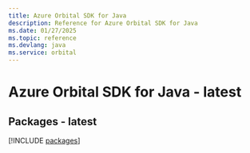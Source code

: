 ```yaml
---
title: Azure Orbital SDK for Java
description: Reference for Azure Orbital SDK for Java
ms.date: 01/27/2025
ms.topic: reference
ms.devlang: java
ms.service: orbital
---
```

# Azure Orbital SDK for Java - latest
## Packages - latest
[!INCLUDE [packages](orbital-index.md)]